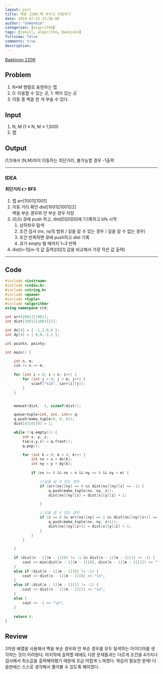```yaml
---
layout: post
title: 백준 2206:벽 부수고 이동하기
date: 2019-07-22 13:56:00
author: "SeWonKim"
categories: [algorithm]
tags: [jekyll, algorithm, Baekjoon]
fullview: false
comments: true
description: 
---
```


[Baekjoon 2206](https://www.acmicpc.net/problem/2206)

## Problem
  1. N*M 행렬로 표현하는 맵
  2. 0: 이동할 수 있는 곳, 1: 벽이 있는 곳
  3. 이동 중 벽을 한 개 부술 수 있다.

## Input
  1. N, M (1 ≤ N, M ≤ 1,000)
  2. 맵 
    
## Output
  (1,1)에서 (N,M)까지 이동하는 최단거리, 불가능할 경우 -1출력


---


### IDEA
  **최단거리 👉 BFS**
  
  1. 맵 arr[1001][1001]
  2. 이동 거리 확인 dist[1001][1001][2]\
     벽을 부순 경우와 안 부순 경우 저장
  3. (0,0) 큐에 push 하고, dist[0][0][0]에 1기록하고 bfs 시작
      1. 상하좌우 탐색
      2. 조건 검사 (nx, ny의 범위 / 길을 갈 수 있는 경우 / 길을 갈 수 없는 경우)
      3. 조건 만족하면 큐에 push하고 dist 기록
      4. 큐가 empty 될 때까지 1~3 반복
  4. dist[n-1][m-1] 값 출력([0][1] 값을 비교해서 가장 작은 값 출력)
     
---


## Code
```cpp
#include <iostream>
#include <stdio.h>
#include <string.h>
#include <queue>
#include <tuple>
#include <algorithm>
using namespace std;

int arr[1001][1001];
int dist[1001][1001][2];

int dx[4] = { -1,1,0,0 };
int dy[4] = { 0,0,-1,1 };

int pointx, pointy; 

int main() {

	int n, m;
	cin >> n >> m;
	
	for (int i = 0; i < n; i++) {
		for (int j = 0; j < m; j++) {
			scanf("%1d", &arr[i][j]);
		}
	}


	memset(dist, -1, sizeof(dist));

	queue<tuple<int, int, int>> q;
	q.push(make_tuple(0, 0, 0));
	dist[0][0][0] = 1;

	while (!q.empty()) {
		int x, y, z;
		tie(x,y,z) = q.front();
		q.pop();

		for (int k = 0; k < 4; k++) {
			int nx = x + dx[k];
			int ny = y + dy[k];
			
			if (nx >= 0 && nx < n && ny >= 0 && ny < m) {

				//길을 갈 수 있는 경우
				if (arr[nx][ny] == 0 && dist[nx][ny][z] == -1) {
					q.push(make_tuple(nx, ny, z));
					dist[nx][ny][z] = dist[x][y][z] + 1;

				}

				//길을 갈 수 없는 경우  
				if (z == 0 && arr[nx][ny] == 1 && dist[nx][ny][z+1] == -1) {
					q.push(make_tuple(nx, ny, z+1));
					dist[nx][ny][z+1] = dist[x][y][z] + 1;
				}
			}
		}

	}
		
	if (dist[n - 1][m - 1][0] != -1 && dist[n - 1][m - 1][1] != -1) {
		cout << min(dist[n - 1][m - 1][0], dist[n - 1][m - 1][1]) << "\n";
	}
	else if (dist[n - 1][m - 1][0] != -1) {
		cout << dist[n - 1][m - 1][0] << "\n";
	}
	else if (dist[n - 1][m - 1][1] != -1) {
		cout << dist[n - 1][m - 1][1] << "\n";
	}
	else {
		cout << -1 << "\n";
	}
	
	return 0;
}
```


## Review
3차원 배열을 사용해서 벽을 부순 경우와 안 부순 경우를 모두 탐색하는 아이디어를 생각하는 것이 어려웠다.
마지막에 출력할 때에도 다른 문제들과는 다르게 조건을 4가지나 검사해서 최소값을 출력해야했기 때문에 조금 어렵게 느껴졌다.
복습이 필요한 문제! 다음번에는 스스로 생각해서 풀어볼 수 있도록 해야겠다.
